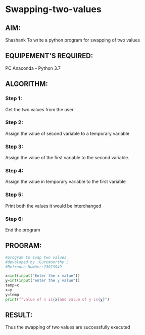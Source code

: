 # Swapping-two-values
## AIM:
Shashank
To write a python program for swapping of two values
## EQUIPEMENT'S REQUIRED: 
PC
Anaconda - Python 3.7
## ALGORITHM: 
### Step 1:
Get the two values from the user
### Step 2: 
Assign the value of second variable to a temporary variable 
### Step 3: 
Assign the value of the first variable to the second variable.
### Step 4:  
Assign the value in temporary variable to the first variable
### Step 5: 
Print both the values it would be interchanged
### Step 6: 
End the program
## PROGRAM:
~~~python
#program to swap two values
#devoloped by :Gurumoorthy S
#Refrence Number:23013949

x=int(input("Enter the x value"))
y=int(input("enter the y value"))
temp=x
x=y
y=temp
print(f"value of x is{x}and value of y is{y}")

~~~


## RESULT:
Thus the swapping of two values are successfully executed



